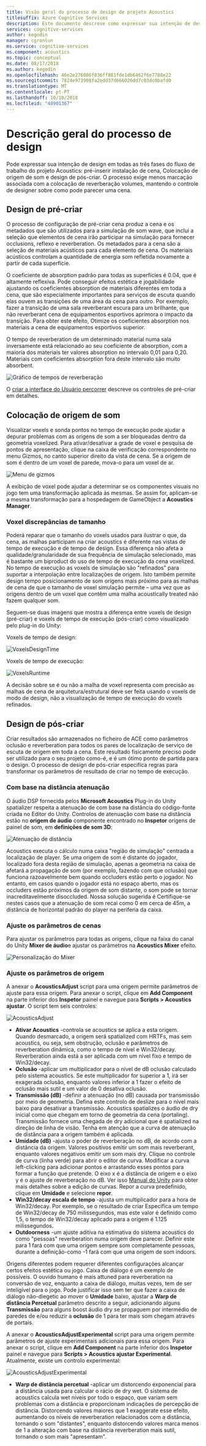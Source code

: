 ```yaml
---
title: Visão geral do processo de design de projeto Acoustics
titlesuffix: Azure Cognitive Services
description: Este documento descreve como expressar sua intenção de design em todas as três fases do fluxo de trabalho Acoustics do projeto.
services: cognitive-services
author: kegodin
manager: cgronlun
ms.service: cognitive-services
ms.component: acoustics
ms.topic: conceptual
ms.date: 08/17/2018
ms.author: kegodin
ms.openlocfilehash: 46e2e276086f836ff881fde1db6462f6e7788e22
ms.sourcegitcommit: 7824e973908fa2edd37d666026dd7c03dc0bafd0
ms.translationtype: MT
ms.contentlocale: pt-PT
ms.lasthandoff: 10/10/2018
ms.locfileid: "48901367"
---
```

# <a name="design-process-overview"></a>Descrição geral do processo de design
Pode expressar sua intenção de design em todas as três fases do fluxo de trabalho do projeto Acoustics: pré-inserir instalação de cena, Colocação de origem de som e design de pós-criar. O processo exige menos marcação associada com a colocação de reverberação volumes, mantendo o controle de designer sobre como pode parecer uma cena.

## <a name="pre-bake-design"></a>Design de pré-criar
O processo de configuração de pré-criar cena produz a cena e os metadados que são utilizados para a simulação de som wave, que inclui a seleção que elementos de cena irão participar na simulação para fornecer occlusions, reflexo e reverberation. Os metadados para a cena são a seleção de materiais acústicos para cada elemento de cena. Os materiais acústicos controlam a quantidade de energia som refletida novamente a partir de cada superfície.

O coeficiente de absorption padrão para todas as superfícies é 0.04, que é altamente reflexiva. Pode conseguir efeitos estética e jogabilidade ajustando os coeficientes absorption de materiais diferentes em toda a cena, que são especialmente importantes para serviços de escuta quando elas ouvem as transições de uma área da cena para outro. Por exemplo, fazer a transição de uma sala reverberant escura para um brilhante, que não reverberant cena de equipamentos esportivos aprimora o impacto da transição. Para obter este efeito, Otimize os coeficientes absorption nos materiais a cena de equipamentos esportivos superior.

O tempo de reverberation de um determinado material numa sala inversamente está relacionado ao seu coeficiente de absorption, com a maioria dos materiais ter valores absorption no intervalo 0,01 para 0,20. Materiais com coeficientes absorption fora deste intervalo são muito absorbent.

![Gráfico de tempos de reverberação](media/ReverbTimeGraph.png)

O [criar a interface do Usuário percorrer](bake-ui-walkthrough.md) descreve os controles de pré-criar em detalhes.

## <a name="sound-source-placement"></a>Colocação de origem de som
Visualizar voxels e sonda pontos no tempo de execução pode ajudar a depurar problemas com as origens de som a ser bloqueadas dentro da geometria voxelized. Para ativar/desativar a grade de voxel e pesquisa de pontos de apresentação, clique na caixa de verificação correspondente no menu Gizmos, no canto superior direito da vista de cena. Se a origem de som é dentro de um voxel de parede, mova-o para um voxel de ar.

![Menu de gizmos](media/GizmosMenu.png)  

A exibição de voxel pode ajudar a determinar se os componentes visuais no jogo tem uma transformação aplicada às mesmas. Se assim for, aplicam-se a mesma transformação para a hospedagem de GameObject a **Acoustics Manager**.

### <a name="voxel-size-discrepancies"></a>Voxel discrepâncias de tamanho
Poderá reparar que o tamanho do voxels usados para ilustrar o que, da cena, as malhas participam na criar acoustics é diferente nas vistas de tempo de execução e de tempo de design. Essa diferença não afeta a qualidade/granularidade de sua frequência de simulação selecionado, mas é bastante um biproduct do uso de tempo de execução da cena voxelized. No tempo de execução as voxels de simulação são "refinados" para suportar a interpolação entre localizações de origem. Isto também permite design tempo posicionamento de som origens mais próximo para as malhas de cena de que o tamanho de voxel simulação permite – uma vez que as origens dentro de um voxel que contêm uma malha acoustically treated não fazem qualquer som.

Seguem-se duas imagens que mostra a diferença entre voxels de design (pré-criar) e voxels de tempo de execução (pós-criar) como visualizado pelo plug-in do Unity:

Voxels de tempo de design:

![VoxelsDesignTime](media/VoxelsDesignTime.png)

Voxels de tempo de execução:

![VoxelsRuntime](media/VoxelsRuntime.png)

A decisão sobre se é ou não a malha de voxel representa com precisão as malhas de cena de arquitetura/estrutural deve ser feita usando o voxels de modo de design, não a visualização de tempo de execução do voxels refinados.

## <a name="post-bake-design"></a>Design de pós-criar
Criar resultados são armazenados no ficheiro de ACE como parâmetros oclusão e reverberation para todos os pares de localização de serviço de escuta de origem em toda a cena. Este resultado fisicamente preciso pode ser utilizado para o seu projeto como-é, e é um ótimo ponto de partida para o design. O processo de design de pós-criar especifica regras para transformar os parâmetros de resultado de criar no tempo de execução.

### <a name="distance-based-attenuation"></a>Com base na distância atenuação
O áudio DSP fornecida pelos **Microsoft Acoustics** Plug-in do Unity spatializer respeita a atenuação de com base na distância do código-fonte criada no Editor do Unity. Controlos de atenuação com base na distância estão no **origem de áudio** componente encontrado no **Inspetor** origens de painel de som, em **definições de som 3D**:

![Atenuação de distância](media/distanceattenuation.png)

Acoustics executa o cálculo numa caixa "região de simulação" centrada a localização de player. Se uma origem de som é distante do jogador, localizado fora desta região de simulação, apenas a geometria na caixa de afetará a propagação de som (por exemplo, fazendo com que oclusão) que funciona razoavelmente bem quando occluders estão perto o jogador. No entanto, em casos quando o jogador está no espaço aberto, mas os occluders estão próximos da origem de som distante, o som pode se tornar inacreditavelmente disoccluded. Nossa solução sugerida é Certifique-se nestes casos que a atenuação de som recai como 0 em cerca de 45m, a distância de horizontal padrão do player na periferia da caixa.

### <a name="tuning-scene-parameters"></a>Ajuste os parâmetros de cenas
Para ajustar os parâmetros para todas as origens, clique na faixa do canal do Unity **Mixer de áudio**e ajustar os parâmetros na **Acoustics Mixer** efeito.

![Personalização do Mixer](media/MixerParameters.png)

### <a name="tuning-source-parameters"></a>Ajuste os parâmetros de origem
A anexar o **AcousticsAdjust** script para uma origem permite parâmetros de ajuste para essa origem. Para anexar o script, clique em **Add Component** na parte inferior dos **Inspetor** painel e navegue para **Scripts > Acoustics ajustar**. O script tem seis controles:

![AcousticsAdjust](media/AcousticsAdjust.png)

* **Ativar Acoustics** -controla se acoustics se aplica a esta origem. Quando desmarcado, a origem será spatialized com HRTFs, mas sem acoustics, ou seja, sem obstrução, oclusão e parâmetros de reverberation dinâmica, como o tempo de nível e Win32/decay. Reverberation ainda está a ser aplicada com um nível fixo e tempo de Win32/decay.
* **Oclusão** -aplicar um multiplicador para o nível de dB oclusão calculado pelo sistema acoustics. Se este multiplicador for superior a 1, irá ser exagerada oclusão, enquanto valores inferior a 1 fazer o efeito de oclusão mais sutil e um valor de 0 desativa oclusão.
* **Transmissão (dB)** -definir a atenuação (no dB) causada por transmissão por meio de geometria. Defina este controlo de deslize para o nível mais baixo para desativar a transmissão. Acoustics spatializes o áudio de dry inicial como que chegam em torno de geometria da cena (portaling). Transmissão fornece uma chegada de dry adicional que é spatialized na direção de linha de visão. Tenha em atenção que a curva de atenuação de distância para a origem também é aplicada.
* **Umidade (dB)** -ajusta o poder de reverberação no dB, de acordo com a distância da origem. Valores positivos emitir um som mais reverberant, enquanto valores negativos emitir um som mais dry. Clique no controle de curva (linha verde) para abrir o editor de curva. Modificar a curva left-clicking para adicionar pontos e arrastando esses pontos para formar a função que pretende. O eixo x é a distância de origem e o eixo y é o ajuste de reverberação no dB. Ver isso [Manual do Unity](https://docs.unity3d.com/Manual/EditingCurves.html) para obter mais detalhes sobre a edição de curvas. Repor a curva predefinido, clique em **Umidade** e selecione **repor**.
* **Win32/decay escala de tempo** -ajusta um multiplicador para a hora de Win32/decay. Por exemplo, se o resultado de criar Especifica um tempo de Win32/decay de 750 milissegundos, mas este valor é definido como 1,5, o tempo de Win32/decay aplicado para a origem é 1.125 milissegundos.
* **Outdoorness** -um ajuste aditiva na estimativa do sistema acoustics do como "pessoas" reverberation numa origem deve parecer. Definir este para 1 fará com que uma origem sempre som completamente pessoas, durante a definição-como -1 fará com que uma origem de som indoors.

Origens diferentes podem requerer diferentes configurações alcançar certos efeitos estética ou jogo. Caixa de diálogo é um exemplo de possíveis. O ouvido humano é mais attuned para reverberation na conversão de voz, enquanto a caixa de diálogo, muitas vezes, tem de ser inteligível para o jogo. Pode justificar isso sem ter que fazer a caixa de diálogo não-diegetic ao mover o **Umidade** baixo, ajustar a **Warp de distância Percetual** parâmetro descrito a seguir, adicionando alguns  **Transmissão** para alguns boost áudio dry se propaguem por intermédio de paredes de e/ou reduzir a **oclusão** de 1 para ter mais som chegam através de portais.

A anexar o **AcousticsAdjustExperimental** script para uma origem permite parâmetros de ajuste experimentais adicionais para essa origem. Para anexar o script, clique em **Add Component** na parte inferior dos **Inspetor** painel e navegue para **Scripts > Acoustics ajustar Experimental**. Atualmente, existe um controlo experimental:

![AcousticsAdjustExperimental](media/AcousticsAdjustExperimental.png)

* **Warp de distância percetual** -aplicar um distorcendo exponencial para a distância usada para calcular o rácio de dry wet. O sistema de acoustics calcula wet níveis por todo o espaço, que variam sem problemas com a distância e proporcionam indicações de percepção de distância. Distorcendo valores maiores que 1 exaggerate esse efeito, aumentando os níveis de reverberation relacionados com a distância, tornando o som "distantes", enquanto distorcendo valores marca menos de 1 a alteração com base na distância reverberation mais sutil, tornando o som mais "apresentam".

